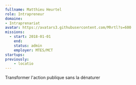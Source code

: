 ```yaml
---
fullname: Matthieu Heurtel
role: Intrapreneur
domaine:
- Intraprenariat
avatar: https://avatars3.githubusercontent.com/Mhrtl?s=600
missions:
  - start: 2018-01-01
    end:
    status: admin
    employer: MTES/MCT
startups:
previously:
    - locatio
---
```


Transformer l'action publique sans la dénaturer
